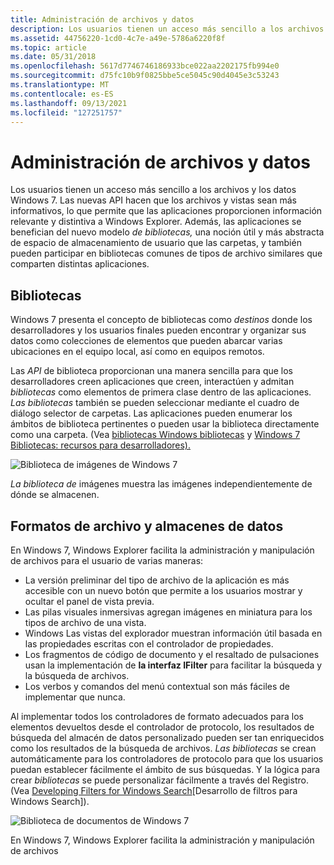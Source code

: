 ```yaml
---
title: Administración de archivos y datos
description: Los usuarios tienen un acceso más sencillo a los archivos y los datos Windows 7.
ms.assetid: 44756220-1cd0-4c7e-a49e-5786a6220f8f
ms.topic: article
ms.date: 05/31/2018
ms.openlocfilehash: 5617d7746746186933bce022aa2202175fb994e0
ms.sourcegitcommit: d75fc10b9f0825bbe5ce5045c90d4045e3c53243
ms.translationtype: MT
ms.contentlocale: es-ES
ms.lasthandoff: 09/13/2021
ms.locfileid: "127251757"
---
```

# <a name="managing-files-and-data"></a>Administración de archivos y datos

Los usuarios tienen un acceso más sencillo a los archivos y los datos Windows 7. Las nuevas API hacen que los archivos y vistas sean más informativos, lo que permite que las aplicaciones proporcionen información relevante y distintiva a Windows Explorer. Además, las aplicaciones se benefician del nuevo modelo *de bibliotecas,* una noción útil y más abstracta de espacio de almacenamiento de usuario que las carpetas, y también pueden participar en bibliotecas comunes de tipos de archivo similares que comparten distintas aplicaciones.

## <a name="libraries"></a>Bibliotecas

Windows 7 presenta el concepto de bibliotecas como *destinos* donde los desarrolladores y los usuarios finales pueden encontrar y organizar sus datos como colecciones de elementos que pueden abarcar varias ubicaciones en el equipo local, así como en equipos remotos.

Las *API* de biblioteca proporcionan una manera sencilla para que los desarrolladores creen aplicaciones que creen, interactúen y admitan *bibliotecas* como elementos de primera clase dentro de las aplicaciones. *Las bibliotecas* también se pueden seleccionar mediante el cuadro de diálogo selector de carpetas. Las aplicaciones pueden enumerar los ámbitos de biblioteca pertinentes o pueden usar la biblioteca directamente como una carpeta. (Vea [bibliotecas Windows bibliotecas](/previous-versions/windows/desktop/legacy/dd758096(v=vs.85)) y [Windows 7 Bibliotecas: recursos para desarrolladores).](https://github.com/microsoft/Windows-classic-samples/tree/master/Samples/Win7Samples/dataaccess)

![Biblioteca de imágenes de Windows 7](images/windows7-10.jpg)

*La biblioteca de* imágenes muestra las imágenes independientemente de dónde se almacenen.

## <a name="file-formats-and-data-stores"></a>Formatos de archivo y almacenes de datos

En Windows 7, Windows Explorer facilita la administración y manipulación de archivos para el usuario de varias maneras:

-   La versión preliminar del tipo de archivo de la aplicación es más accesible con un nuevo botón que permite a los usuarios mostrar y ocultar el panel de vista previa.
-   Las pilas visuales inmersivas agregan imágenes en miniatura para los tipos de archivo de una vista.
-   Windows Las vistas del explorador muestran información útil basada en las propiedades escritas con el controlador de propiedades.
-   Los fragmentos de código de documento y el resaltado de pulsaciones usan la implementación de **la interfaz IFilter** para facilitar la búsqueda y la búsqueda de archivos.
-   Los verbos y comandos del menú contextual son más fáciles de implementar que nunca.

Al implementar todos los controladores de formato adecuados para los elementos devueltos desde el controlador de protocolo, los resultados de búsqueda del almacén de datos personalizado pueden ser tan enriquecidos como los resultados de la búsqueda de archivos. *Las bibliotecas* se crean automáticamente para los controladores de protocolo para que los usuarios puedan establecer fácilmente el ámbito de sus búsquedas. Y la lógica para crear *bibliotecas* se puede personalizar fácilmente a través del Registro. (Vea [Developing Filters for Windows Search](../search/-search-3x-wds-extidx-filters.md)[Desarrollo de filtros para Windows Search]).

![Biblioteca de documentos de Windows 7](images/windows7-11.jpg)

En Windows 7, Windows Explorer facilita la administración y manipulación de archivos

 

 